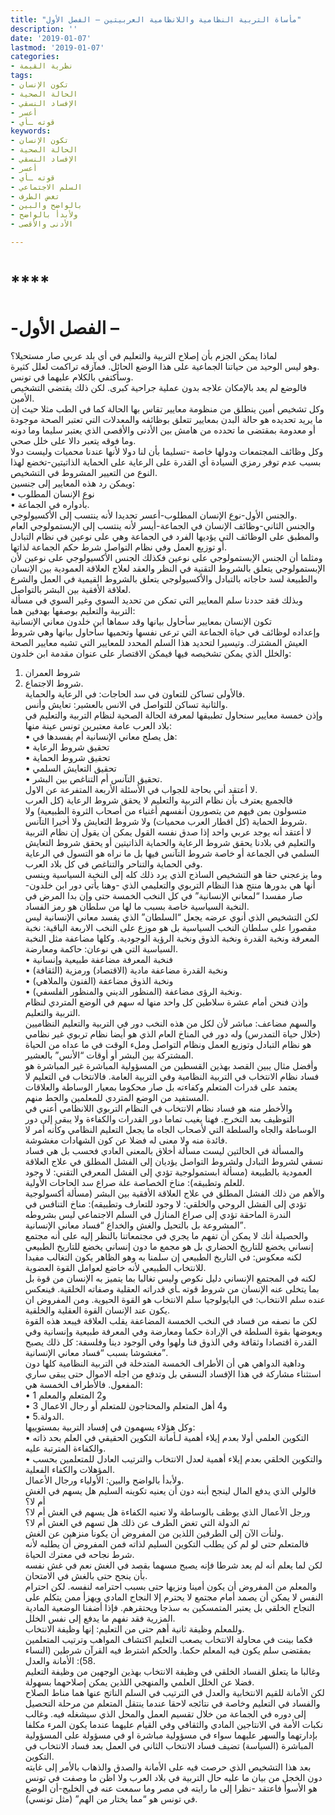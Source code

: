 ```yaml
---
title: "مأساة التربية النظامية واللانظامية العربيتين – الفصل الأول"
description: ''
date: '2019-01-07'
lastmod: '2019-01-07'
categories:
- نظرية القيمة
tags:
- تكون الإنسان
- الحالة الصحية
- الإفساد النسقي
- أعسر
- قوته ـأي
keywords:
- تكون الإنسان
- الحالة الصحية
- الإفساد النسقي
- أعسر
- قوته ـأي
- السلم الاجتماعي
- تغض الطرف
- بالواضح والبين
- ولأبدأ بالواضح
- الأدنى والأقصى

---
```

# ****

# **-الفصل الأول –**

لماذا يمكن الجزم بأن إصلاح التربية والتعليم في أي بلد عربي صار مستحيلا؟  
وهو ليس الوحيد من حياتنا الجماعية على هذا الوضع الحائل. فمآزقه تراكمت لعلل كثيرة.  
وسأكتفي بالكلام عليهما في تونس.  
فالوضع لم يعد بالإمكان علاجه بدون عملية جراحية كبرى. لكن ذلك يقتضي التشخيص الأمين.  
وكل تشخيص أمين ينطلق من منظومة معايير تقاس بها الحالة كما في الطب مثلا حيث إن ما يريد تحديده هو حالة البدن بمعايير تتعلق بوظائفه والمعدلات التي تعتبر الصحة موجودة أو معدومة بمقتضى ما تحدده من هامش بين الأدنى والأقصى الذي يعتبر سليما وما دونه وما فوقه يتعبر دالا على خلل صحي.  
وكل وظائف المجتمعات ودولها خاصة -تسليما بأن لنا دولا لأنها عندنا محميات وليست دولا بسبب عدم توفر رمزي السيادة أي القدرة على الرعاية على الحماية الذاتيتين-تخضع لهذا النوع من التعيير المشروط في التشخيص.  
ويمكن رد هذه المعايير إلى جنسين:  
• نوع الإنسان المطلوب  
• بأدواره في الجماعة.  
والجنس الأول-نوع الإنسان المطلوب-أعسر تحديدا لأنه ينتسب إلى الأكسيولوجي.  
والجنس الثاني-وظائف الإنسان في الجماعة-أيسر لأنه ينتسب إلى الإبستمولوجي العام والمطبق على الوظائف التي يؤديها الفرد في الجماعة وهي على نوعين في نظام التبادل أو توزيع العمل وفي نظام التواصل شرط حكم الجماعة لذاتها.  
ومثلما أن الجنس الإبستمولوجي على نوعين فكذلك الجنس الأكسيولوجي على نوعين لأن الإبستمولوجي يتعلق بالشروط التقنية في النظر والعقد لعلاج العلاقة العمودية بين الإنسان والطبيعة لسد حاجاته بالتبادل والأكسيولوجي يتعلق بالشروط القيمية في العمل والشرع لعلاقة الأفقية بين البشر بالتواصل.  
وبذلك فقد حددنا سلم المعايير التي تمكن من تحديد السوي وغير السوي في مسألة التربية والتعليم بوصفها بهدفين هما:  
تكون الإنسان بمعايير سأحاول بيانها وقد سماها ابن خلدون معاني الإنسانية  
وإعداده لوظائف في حياة الجماعة التي ترعى نفسها وتحميها سأحاول بيانها وهي شروط العيش المشترك. وتيسيرا لتحديد هذا السلم المحدد للمعايير التي تشبه معايير الصحة والخلل الذي يمكن تشخيصه فيها فيمكن الاقتصار على عنوان مقدمة ابن خلدون:  
1. شروط العمران  
2. شروط الاجتماع.  
فالأولى تساكن للتعاون في سد الحاجات: في الرعاية والحماية.  
والثانية تساكن للتواصل في الانس بالعشير: تعايش وأنس.  
وإذن خمسة معايير سنحاول تطبيقها لمعرفة الحالة الصحية لنظام التربية والتعليم في بلاد العرب عامة معتبرين تونس عينة منها:  
• هل يصلح معاني الإنسانية أم يفسدها في:  
• تحقيق شروط الرعاية  
• تحقيق شروط الحماية  
• تحقيق التعايش السلمي  
• تحقيق التآنس أم التناغص بين البشر.  
لا أعتقد أني بحاجة للجواب في الأسئلة الأربعة المتفرعة عن الاول.  
فالجميع يعترف بأن نظام التربية والتعليم لا يحقق شروط الرعاية (كل العرب متسولون بمن فيهم من يتصورون أنفسهم أغنياء من أصحاب الثروة الطبيعية) ولا شروط الحماية (كل اقطار العرب محميات) ولا شروط التعايش ولا أخيرا التآنس.  
لا أعتقد أنه يوجد عربي واحد إذا صدق نفسه القول يمكن أن يقول إن نظام التربية والتعليم في بلادنا يحقق شروط الرعاية والحماية الذاتيتين أو يحقق شروط التعايش السلمي في الجماعة أو خاصة شروط التآنس فيها بل ما نراه هو التسول في الرعاية وفي الحماية والتناحر والتناغص في كل بلاد العرب.  
وما يزعجني حقا هو التشخيص الساذج الذي يرد ذلك كله إلى النخبة السياسية وينسى أنها هي بدورها منتج هذا النظام التربوي والتعليمي الذي -وهنا يأتي دور ابن خلدون-صار مفسدا “لمعاني الإنسانية” في كل النخب الخمسة حتى وإن بدا المرض في النخبة السياسية خاصة بسبب ما لها من سلطان هو رمز الفساد.  
لكن التشخيص الذي أنوي عرضه يجعل “السلطان” الذي يفسد معاني الإنسانية ليس مقصورا على سلطان النخب السياسية بل هو موزع على النخب الاربعة الباقية: نخبة المعرفة ونخبة القدرة ونخبة الذوق ونخبة الرؤية الوجودية. وكلها مضاعفة مثل النخبة السياسية التي هي نوعان: حاكمة ومعارضة.  
• فنخبة المعرفة مضاعفة طبيعية وإنسانية  
• ونخبة القدرة مضاعفة مادية (الاقتصاد) ورمزية (الثقافة)  
• ونخبة الذوق مضاعفة (الفنون والملاهي)  
• ونخبة الرؤى مضاعفة (المنظور الديني والمنظور الفلسفي).  
وإذن فنحن أمام عشرة سلاطين كل واحد منها له سهم في الوضع المتردي لنظام التربية والتعليم.  
والسهم مضاعف: مباشر لأن لكل من هذه النخب دور في التربية والتعليم النظاميين (خلال حياة التمدرس) وله دور في المناخ العام الذي هو أيضا نظام تربوي غير نظامي هو نظام التبادل وتوزيع العمل ونظام التواصل وملء الوقت في ما عداه من الحياة المشتركة بين البشر أو أوقات “الأنس” بالعشير.  
وأفضل مثال يبين القصد بهذين القسطين من المسؤولية المباشرة غير المباشرة هو فساد نظام الانتخاب في التربية النظامية وفي التربية العامة. فالانتخاب في التعليم لا يعتمد على قدرات المتعلم وكفاءته بل صار محكوما بمعيار الوساطة والعلاقات المستفيد من الوضع المتردي للمعلمين والحط منهم.  
والأخطر منه هو فساد نظام الانتخاب في النظام التربوي اللانظامي أعني في التوظيف بعد التخرج. فهنا يغيب تماما دور القدرات والكفاءة ولا يبقى إلى دور الوساطة والجاه والسلطة التي لأصحاب الجاه ما يجعل التعليم النظامي وكأنه أمر لا فائدة منه ولا معنى له فضلا عن كون الشهادات مغشوشة.  
والمسألة في الحالتين ليست مسألة أخلاق بالمعنى العادي فحسب بل هي فساد نسقي لشروط التبادل ولشروط التواصل يؤديان إلى الفشل المطلق في علاج العلاقة العمودية بالطبيعة (مسألة ابستمولوجية تؤدي إلى الفشل المعرفي التقني: لا وجود للعلم وتطبيقه): مناخ الخصاصة علة صراع سد الحاجات الأولية.  
والأهم من ذلك الفشل المطلق في علاج العلاقة الأفقية بين البشر (مسألة أكسولوجية تؤدي إلى الفشل الروحي والخلقي: لا وجود للتعارف وتطبيقه): مناخ التنافس في الندرة الماحقة تؤدي إلى صراع المنازل في السلم الاجتماعي ليس بشروطه المشروعة بل بالتحيل والغش والخداع “فساد معاني الإنسانية”.  
والحصيلة أنك لا يمكن أن تفهم ما يجري في مجتمعاتنا بالنظر إليه على أنه مجتمع إنساني يخضع للتاريخ الحضاري بل هو مجمع ما دون إنساني يخضع للتاريخ الطبيعي لكنه معكوس: في التاريخ الطبيعي إن سلمنا به وهو الظاهر يكون التغالب مفيدا للانتخاب الطبيعي لأنه خاضع لعوامل القوة العضوية.  
لكنه في المجتمع الإنساني دليل نكوص وليس تغالبا بما يتميز به الإنسان من قوة بل بما يتخلى عنه الإنسان من شروط قوته ـأي قدراته العقلية وصفاته الخلقية. فينعكس عنده سلم الانتخاب: في البايولوجيا سلم الانتخاب هو القوة الحيوية. ومن المفروض ان يكون عند الإنسان القوة العقلية والخلقية.  
لكن ما نصفه من فساد في النخب الخمسة المضاعفة يقلب العلاقة فيبعد هذه القوة ويعوضها بقوة السلطة في الإرادة حكما ومعارضة وفي المعرفة طبيعية وإنسانية وفي القدرة اقتصادا وثقافة وفي الذوق فنا ولهوا وفي الوجود دينا وفلسفة: كل ذلك يصبح مغشوشا بسبب “فساد معاني الإنسانية”.  
وداهية الدواهي هي أن الأطراف الخمسة المتدخلة في التربية النظامية كلها دون استثناء مشاركة في هذا الإفساد النسقي بل وتدفع من اجله الاموال حتى يبقى ساري المفعول. فالأطراف الخمسة هي:  
• 1 و2 المتعلم والمعلم  
• 3 و4 أهل المتعلم والمحتاجون للمتعلم أو رجال الاعمال  
• 5.الدولة.  
وكل هؤلاء يسهمون في إفساد التربية بمستوييها:  
• التكوين العلمي أولا بعدم إيلاء أهمية لـأمانة التكوين الحقيقي في العلم بحد ذاته والكفاءة المترتبة عليه.  
• والتكوين الخلقي بعدم إيلاء أهمية لعدل الانتخاب والترتيب العادل للمتعلمين بحسب المؤهلات والكفاء الفعلية.  
ولأبدأ بالواضح والبين: الأولياء ورجال الأعمال.  
فالولي الذي يدفع المال لينجح أبنه دون أن يعنيه تكوينه السليم هل يسهم في الغش أم لا؟  
ورجل الأعمال الذي يوظف بالوساطة ولا تعنيه الكفاءة هل يسهم في الغش أم لا؟  
ثم الدولة التي تغض الطرف عن ذلك هل تسهم في الغش أم لا؟  
ولنأت الآن إلى الطرفين اللذين من المفروض أن يكونا منزهين عن الغش.  
فالمتعلم حتى لو لم كن يطلب التكوين السليم لذاته فمن المفروض أن يطلبه لأنه شرط نجاحه في معترك الحياة.  
لكن لما يعلم أنه لم يعد شرطا فإنه يصبح مسهما بقصد في الغش نعم في غش نفسه بأن ينجح حتى بالغش في الامتحان.  
والمعلم من المفروض أن يكون أمينا ونزيها حتى بسبب احترامه لنفسه. لكن احترام النفس لا يمكن أن يصمد أمام مجتمع لا يحترم إلا النجاح المادي ويهزأ ممن يتكلم على النجاح الخلقي بل يعتبر المتمسكين به سذجا ويحتقرهم. فإذا أضفنا الوضعية المادية المزرية فقد نفهم ما يدفع إلى نفس الخلل.  
وللمعلم وظيفة ثانية أهم حتى من التعليم: إنها وظيفة الانتخاب.  
فكما بينت في محاولة الانتخاب يصعب التعليم اكتشاف المواهب وترتيب المتعلمين بمقتضى سلم يكون فيه المعلم حكما. والحكم اشترط فيه القرآن شرطين (النساء 58): الأمانة والعدل.  
وغالبا ما يتعلق الفساد الخلقي في وظيفة الانتخاب بهذين الوجهين من وظيفة التعليم فضلا عن الخلل العلمي والمنهجي اللذين يمكن إصلاحهما بسهولة.  
لكن الأمانة للقيم الانتخابية والعدل في الترتيب في السلم الناتج عنها هما مناط الصلاح والفساد في التعليم وخاصة في نتائجه لاحقا عندما ينتقل المتعلم من مرحلة التحصيل إلى دوره في الجماعة من خلال تقسيم العمل والمحل الذي سيشغله فيه. وغالب نكبات الأمة في الانتاجين المادي والثقافي وفي القيام عليهما عندما يكون المرء مكلفا بإدارتهما والسهر عليهما سواء في مسؤولية مباشرة او في مسؤولة على المسؤولية المباشرة (السياسة) تضيف فساد الانتخاب الثاني في العمل بعد فساد الانتخاب في التكوين.  
بعد هذا التشخيص الذي حرصت فيه على الأمانة والصدق والذهاب بالأمر إلى غايته دون الخجل من بيان ما عليه حال التربية في بلاد العرب ولا اظن ما وصفت في تونس هو الأسوأ فاعتقد -نظرا إلى ما رايته في مصر وما سمعت عنه في الخليج-أن الوضع في تونس هو “مما يختار من الهم” (مثل تونسي).

###